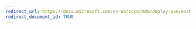 ```yaml
---
redirect_url: https://docs.microsoft.com/en-us/sccm/mdm/deploy-use/enable-device-threat-protection-rule-compliance-policy
redirect_document_id: TRUE
---
```

